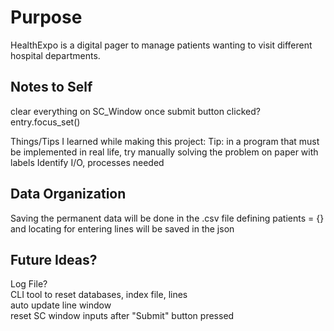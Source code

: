 # Purpose
HealthExpo is a digital pager to manage patients wanting to visit different hospital departments.

## Notes to Self
clear everything on SC_Window once submit button clicked?
entry.focus_set()

Things/Tips I learned while making this project:
    Tip: in a program that must be implemented in real life, try manually solving the problem on paper with labels
                Identify I/O, processes needed

## Data Organization
Saving the permanent data will be done in the .csv file
defining patients = {} and locating for entering lines will be saved in the json

## Future Ideas?
Log File? <br>
CLI tool to reset databases, index file, lines <br>
auto update line window <br>
reset SC window inputs after "Submit" button pressed <br>